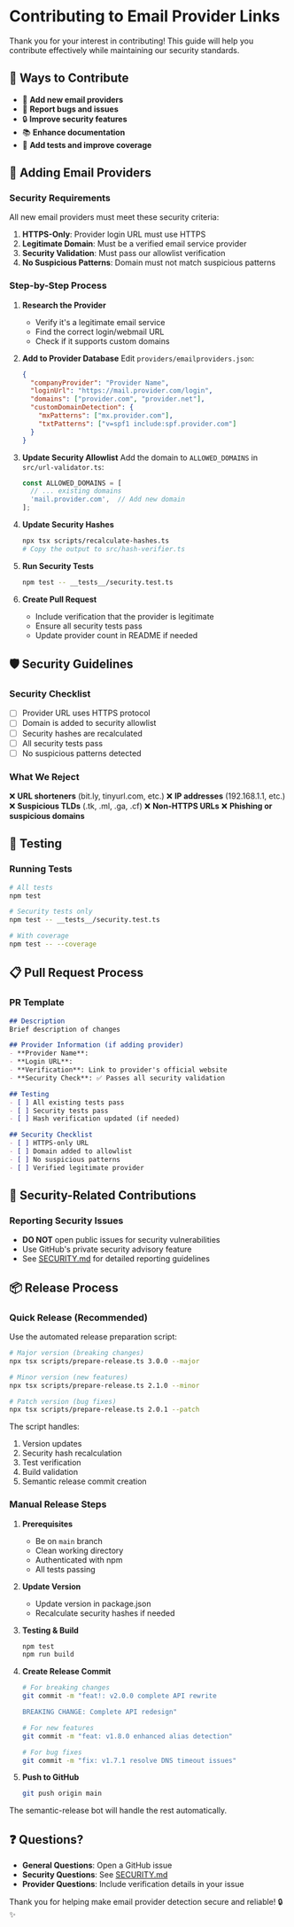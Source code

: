 # Contributing to Email Provider Links

Thank you for your interest in contributing! This guide will help you contribute effectively while maintaining our security standards.

## 🤝 Ways to Contribute

- 📧 **Add new email providers**
- 🐛 **Report bugs and issues**
- 🔒 **Improve security features**
- 📚 **Enhance documentation**
- 🧪 **Add tests and improve coverage**

## 📧 Adding Email Providers

### Security Requirements

All new email providers must meet these security criteria:

1. **HTTPS-Only**: Provider login URL must use HTTPS
2. **Legitimate Domain**: Must be a verified email service provider
3. **Security Validation**: Must pass our allowlist verification
4. **No Suspicious Patterns**: Domain must not match suspicious patterns

### Step-by-Step Process

1. **Research the Provider**
   - Verify it's a legitimate email service
   - Find the correct login/webmail URL
   - Check if it supports custom domains

2. **Add to Provider Database**
   Edit `providers/emailproviders.json`:
   ```json
   {
     "companyProvider": "Provider Name",
     "loginUrl": "https://mail.provider.com/login",
     "domains": ["provider.com", "provider.net"],
     "customDomainDetection": {
       "mxPatterns": ["mx.provider.com"],
       "txtPatterns": ["v=spf1 include:spf.provider.com"]
     }
   }
   ```

3. **Update Security Allowlist**
   Add the domain to `ALLOWED_DOMAINS` in `src/url-validator.ts`:
   ```typescript
   const ALLOWED_DOMAINS = [
     // ... existing domains
     'mail.provider.com',  // Add new domain
   ];
   ```

4. **Update Security Hashes**
   ```bash
   npx tsx scripts/recalculate-hashes.ts
   # Copy the output to src/hash-verifier.ts
   ```

5. **Run Security Tests**
   ```bash
   npm test -- __tests__/security.test.ts
   ```

6. **Create Pull Request**
   - Include verification that the provider is legitimate
   - Ensure all security tests pass
   - Update provider count in README if needed

## 🛡️ Security Guidelines

### Security Checklist

- [ ] Provider URL uses HTTPS protocol
- [ ] Domain is added to security allowlist
- [ ] Security hashes are recalculated
- [ ] All security tests pass
- [ ] No suspicious patterns detected

### What We Reject

❌ **URL shorteners** (bit.ly, tinyurl.com, etc.)
❌ **IP addresses** (192.168.1.1, etc.)
❌ **Suspicious TLDs** (.tk, .ml, .ga, .cf)
❌ **Non-HTTPS URLs**
❌ **Phishing or suspicious domains**

## 🧪 Testing

### Running Tests

```bash
# All tests
npm test

# Security tests only
npm test -- __tests__/security.test.ts

# With coverage
npm test -- --coverage
```

## 📋 Pull Request Process

### PR Template

```markdown
## Description
Brief description of changes

## Provider Information (if adding provider)
- **Provider Name**: 
- **Login URL**: 
- **Verification**: Link to provider's official website
- **Security Check**: ✅ Passes all security validation

## Testing
- [ ] All existing tests pass
- [ ] Security tests pass
- [ ] Hash verification updated (if needed)

## Security Checklist
- [ ] HTTPS-only URL
- [ ] Domain added to allowlist
- [ ] No suspicious patterns
- [ ] Verified legitimate provider
```

## 🚨 Security-Related Contributions

### Reporting Security Issues

- **DO NOT** open public issues for security vulnerabilities
- Use GitHub's private security advisory feature
- See [SECURITY.md](SECURITY.md) for detailed reporting guidelines

## 📦 Release Process

### Quick Release (Recommended)

Use the automated release preparation script:

```bash
# Major version (breaking changes)
npx tsx scripts/prepare-release.ts 3.0.0 --major

# Minor version (new features)  
npx tsx scripts/prepare-release.ts 2.1.0 --minor

# Patch version (bug fixes)
npx tsx scripts/prepare-release.ts 2.0.1 --patch
```

The script handles:
1. Version updates
2. Security hash recalculation
3. Test verification
4. Build validation
5. Semantic release commit creation

### Manual Release Steps

1. **Prerequisites**
   - Be on `main` branch
   - Clean working directory
   - Authenticated with npm
   - All tests passing

2. **Update Version**
   - Update version in package.json
   - Recalculate security hashes if needed

3. **Testing & Build**
   ```bash
   npm test
   npm run build
   ```

4. **Create Release Commit**
   ```bash
   # For breaking changes
   git commit -m "feat!: v2.0.0 complete API rewrite
   
   BREAKING CHANGE: Complete API redesign"

   # For new features
   git commit -m "feat: v1.8.0 enhanced alias detection"

   # For bug fixes
   git commit -m "fix: v1.7.1 resolve DNS timeout issues"
   ```

5. **Push to GitHub**
   ```bash
   git push origin main
   ```

The semantic-release bot will handle the rest automatically.

## ❓ Questions?

- **General Questions**: Open a GitHub issue
- **Security Questions**: See [SECURITY.md](SECURITY.md)
- **Provider Questions**: Include verification details in your issue

Thank you for helping make email provider detection secure and reliable! 🔒✨
